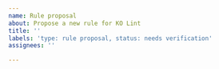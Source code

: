```yaml
---
name: Rule proposal
about: Propose a new rule for KO Lint
title: ''
labels: 'type: rule proposal, status: needs verification'
assignees: ''

---
```



